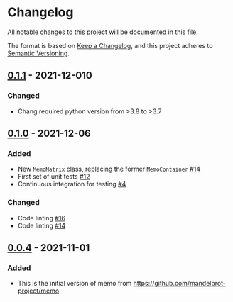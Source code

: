 # Changelog

All notable changes to this project will be documented in this file.

The format is based on [Keep a Changelog](https://keepachangelog.com/en/1.0.0/),
and this project adheres to [Semantic Versioning](https://semver.org/spec/v2.0.0.html).

## [0.1.1] - 2021-12-010

### Changed

- Chang required python version from >3.8 to >3.7

## [0.1.0] - 2021-12-06

### Added

- New `MemoMatrix` class, replacing the former `MemoContainer` [#14](https://github.com/matchms/matchms/pull/14)
- First set of unit tests [#12](https://github.com/matchms/matchms/pull/12)
- Continuous integration for testing [#4](https://github.com/matchms/matchms/pull/4)

### Changed

- Code linting [#16](https://github.com/matchms/matchms/pull/16)
- Code linting [#14](https://github.com/matchms/matchms/pull/14)

## [0.0.4] - 2021-11-01

### Added

- This is the initial version of memo from https://github.com/mandelbrot-project/memo


[Unreleased]: https://github.com/mandelbrot-project/memo/compare/0.1.0...HEAD
[0.1.1]: https://github.com/mandelbrot-project/memo/compare/0.1.0...0.1.1
[0.1.0]: https://github.com/mandelbrot-project/memo/compare/0.0.4...0.1.0
[0.0.4]: https://github.com/mandelbrot-project/memo/releases/tag/0.0.4
